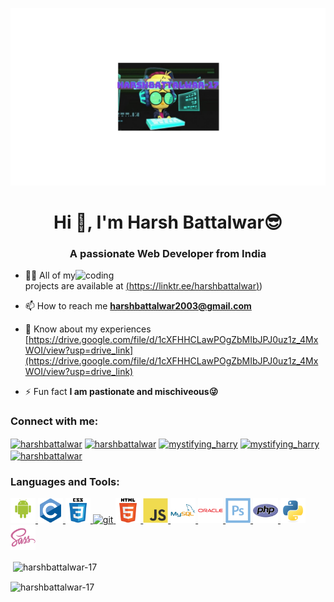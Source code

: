 ![logo](https://github.com/HarshBattalwar-17/HarshBattalwar-17/blob/main/Game%20On.jpg)
<h1 align="center">Hi 👋, I'm Harsh Battalwar😎</h1>
<h3 align="center">A passionate Web Developer from India</h3>

<img align="right" alt="coding" width="400" src="https://gifdb.com/images/high/animated-chock-coding-c78f6elj32sfoi8q.gif">

- 👨‍💻 All of my projects are available at [(https://linktr.ee/harshbattalwar)](https://linktr.ee/harshbattalwar))

- 📫 How to reach me **harshbattalwar2003@gmail.com**

- 📄 Know about my experiences [https://drive.google.com/file/d/1cXFHHCLawPOgZbMIbJPJ0uz1z_4MxWOI/view?usp=drive_link](https://drive.google.com/file/d/1cXFHHCLawPOgZbMIbJPJ0uz1z_4MxWOI/view?usp=drive_link)

- ⚡ Fun fact **I am pastionate and mischiveous😜**

<h3 align="left">Connect with me:</h3>
<p align="left">
<a href="https://linkedin.com/in/harshbattalwar" target="blank"><img align="center" src="https://raw.githubusercontent.com/rahuldkjain/github-profile-readme-generator/master/src/images/icons/Social/linked-in-alt.svg" alt="harshbattalwar" height="30" width="40" /></a>
<a href="https://fb.com/harshbattalwar" target="blank"><img align="center" src="https://raw.githubusercontent.com/rahuldkjain/github-profile-readme-generator/master/src/images/icons/Social/facebook.svg" alt="harshbattalwar" height="30" width="40" /></a>
<a href="https://instagram.com/mystifying_harry" target="blank"><img align="center" src="https://raw.githubusercontent.com/rahuldkjain/github-profile-readme-generator/master/src/images/icons/Social/instagram.svg" alt="mystifying_harry" height="30" width="40" /></a>
<a href="https://www.youtube.com/c/mystifying_harry" target="blank"><img align="center" src="https://raw.githubusercontent.com/rahuldkjain/github-profile-readme-generator/master/src/images/icons/Social/youtube.svg" alt="mystifying_harry" height="30" width="40" /></a>
<a href="https://www.hackerrank.com/harshbattalwar" target="blank"><img align="center" src="https://raw.githubusercontent.com/rahuldkjain/github-profile-readme-generator/master/src/images/icons/Social/hackerrank.svg" alt="harshbattalwar" height="30" width="40" /></a>
</p>

<h3 align="left">Languages and Tools:</h3>
<p align="left"> <a href="https://developer.android.com" target="_blank" rel="noreferrer"> <img src="https://raw.githubusercontent.com/devicons/devicon/master/icons/android/android-original-wordmark.svg" alt="android" width="40" height="40"/> </a> <a href="https://www.cprogramming.com/" target="_blank" rel="noreferrer"> <img src="https://raw.githubusercontent.com/devicons/devicon/master/icons/c/c-original.svg" alt="c" width="40" height="40"/> </a> <a href="https://www.w3schools.com/css/" target="_blank" rel="noreferrer"> <img src="https://raw.githubusercontent.com/devicons/devicon/master/icons/css3/css3-original-wordmark.svg" alt="css3" width="40" height="40"/> </a> <a href="https://git-scm.com/" target="_blank" rel="noreferrer"> <img src="https://www.vectorlogo.zone/logos/git-scm/git-scm-icon.svg" alt="git" width="40" height="40"/> </a> <a href="https://www.w3.org/html/" target="_blank" rel="noreferrer"> <img src="https://raw.githubusercontent.com/devicons/devicon/master/icons/html5/html5-original-wordmark.svg" alt="html5" width="40" height="40"/> </a> <a href="https://developer.mozilla.org/en-US/docs/Web/JavaScript" target="_blank" rel="noreferrer"> <img src="https://raw.githubusercontent.com/devicons/devicon/master/icons/javascript/javascript-original.svg" alt="javascript" width="40" height="40"/> </a> <a href="https://www.mysql.com/" target="_blank" rel="noreferrer"> <img src="https://raw.githubusercontent.com/devicons/devicon/master/icons/mysql/mysql-original-wordmark.svg" alt="mysql" width="40" height="40"/> </a> <a href="https://www.oracle.com/" target="_blank" rel="noreferrer"> <img src="https://raw.githubusercontent.com/devicons/devicon/master/icons/oracle/oracle-original.svg" alt="oracle" width="40" height="40"/> </a> <a href="https://www.photoshop.com/en" target="_blank" rel="noreferrer"> <img src="https://raw.githubusercontent.com/devicons/devicon/master/icons/photoshop/photoshop-line.svg" alt="photoshop" width="40" height="40"/> </a> <a href="https://www.php.net" target="_blank" rel="noreferrer"> <img src="https://raw.githubusercontent.com/devicons/devicon/master/icons/php/php-original.svg" alt="php" width="40" height="40"/> </a> <a href="https://www.python.org" target="_blank" rel="noreferrer"> <img src="https://raw.githubusercontent.com/devicons/devicon/master/icons/python/python-original.svg" alt="python" width="40" height="40"/> </a> <a href="https://sass-lang.com" target="_blank" rel="noreferrer"> <img src="https://raw.githubusercontent.com/devicons/devicon/master/icons/sass/sass-original.svg" alt="sass" width="40" height="40"/> </a> </p>

<p>&nbsp;<img align="center" src="https://github-readme-stats.vercel.app/api?username=harshbattalwar-17&show_icons=true&locale=en" alt="harshbattalwar-17" /></p>

<p><img align="center" src="https://github-readme-streak-stats.herokuapp.com/?user=harshbattalwar-17&" alt="harshbattalwar-17" /></p>
